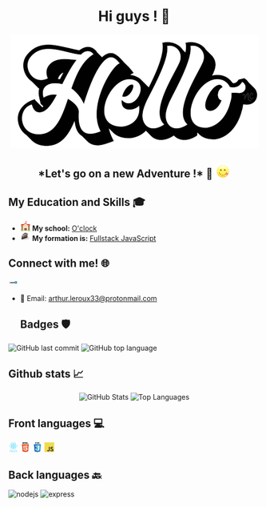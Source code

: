 <h1 align="center">Hi guys ! 👋</h1>

<p align="center">
  <img src="hello.gif" alt="hello">
</p>

<h2 align="center">*Let's go on a new Adventure !* 🚀 <img src="miam.gif" width="30"></h2>

## My Education and Skills 🎓

- <img src="school.gif" alt="school" width="20"> **My school:** [O'clock](https://oclock.io/)
- <img src="layercake-jsfs.png" alt="formation" width="20"> **My formation is:** [Fullstack JavaScript](https://oclock.io/formations/developpeur-web-fullstack-javascript)

## Connect with me! 🌐

[<img src="linkedin.gif" alt="linkedin" width="20">](https://www.linkedin.com/in/arthur-leroux-068266227/)
- 📧 Email: <arthur.leroux33@protonmail.com>

  ## Badges 🛡️

![GitHub last commit](https://img.shields.io/github/last-commit/Arthur-Leroux/Your-Repo?style=flat-square)
![GitHub top language](https://img.shields.io/github/languages/top/Arthur-Leroux/Your-Repo?style=flat-square)

## Github stats 📈

<p align="center">
  <img src="https://github-readme-stats.vercel.app/api?username=Arthur-Leroux&theme=onedark&count=true" alt="GitHub Stats" width="400">
  <img src="https://github-readme-stats.vercel.app/api/top-langs?username=Arthur-Leroux&theme=onedark&count=true" alt="Top Languages" width="400">
</p>

## Front languages 💻

<img src="react.svg" alt="react" width="20"> <img src="html5.svg" alt="html5" width="20"> <img src="css3.svg" alt="css3" width="20"> <img src="javascript.svg" alt="javascript" width="20">

## Back languages 🔙

<img src="nodejs.svg" alt="nodejs" width="20"> <img src="express.svg" alt="express" width="20">
